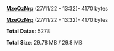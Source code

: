 [**MzeQzNrp**](/data/MzeQzNrp.txt) (27/11/22 - 13:32)- 4170 bytes

[**MzeQzNrp**](/data/MzeQzNrp.txt) (27/11/22 - 13:32)- 4170 bytes

**Total Datas**: 5278

**Total Size**: 29.78 MB / 29.8 MB